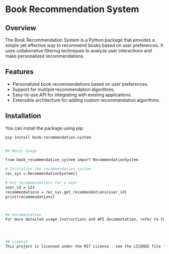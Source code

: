 # Book Recommendation System

## Overview

The Book Recommendation System is a Python package that provides a simple yet effective way to recommend books based on user preferences. It uses collaborative filtering techniques to analyze user interactions and make personalized recommendations.

## Features

- Personalized book recommendations based on user preferences.
- Support for multiple recommendation algorithms.
- Easy-to-use API for integrating with existing applications.
- Extensible architecture for adding custom recommendation algorithms.

## Installation

You can install the package using pip:

```bash
pip install book-recommendation-system


## Basic Usage

from book_recommendation_system import RecommendationSystem

# Initialize the recommendation system
rec_sys = RecommendationSystem()

# Get recommendations for a user
user_id = 123
recommendations = rec_sys.get_recommendations(user_id)
print(recommendations)



## Documentation
For more detailed usage instructions and API documentation, refer to the documentation.




## License
This project is licensed under the MIT License - see the LICENSE file for details.